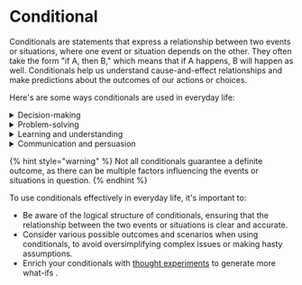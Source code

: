 # Conditional

Conditionals are statements that express a relationship between two events or situations, where one event or situation depends on the other. They often take the form "if A, then B," which means that if A happens, B will happen as well. Conditionals help us understand cause-and-effect relationships and make predictions about the outcomes of our actions or choices.

Here's are some ways conditionals are used in everyday life:

<details>

<summary>Decision-making</summary>

Conditionals help us evaluate the possible consequences of our choices, allowing us to make more informed decisions. For example, "If I study hard, then I will get good grades," can help us decide whether to dedicate time to studying or not.

</details>

<details>

<summary>Problem-solving</summary>

By examining the relationships between different events or situations, conditionals can help us identify the causes of problems and find effective solutions. For instance, "If it rains, then the picnic will be cancelled," can lead us to prepare alternative plans in case of bad weather.

</details>

<details>

<summary>Learning and understanding</summary>

Conditionals play an essential role in our ability to comprehend complex concepts and ideas, as they help us make connections between different pieces of information and see the bigger picture.

</details>

<details>

<summary>Communication and persuasion</summary>

Using conditionals in our conversations or arguments can make our points clearer and more persuasive by highlighting the relationships between different ideas or actions.&#x20;

For example, using the conditional "If we reduce pollution, then our environment will be healthier," as a starting point can help convince others of the importance of environmental conservation.

</details>

{% hint style="warning" %}
Not all conditionals guarantee a definite outcome, as there can be multiple factors influencing the events or situations in question.
{% endhint %}

To use conditionals effectively in everyday life, it's important to:

* Be aware of the logical structure of conditionals, ensuring that the relationship between the two events or situations is clear and accurate.
* Consider various possible outcomes and scenarios when using conditionals, to avoid oversimplifying complex issues or making hasty assumptions.
* Enrich your conditionals with [thought experime](thought-experiment.md)[nts](thought-experiment.md) to generate more what-ifs .
